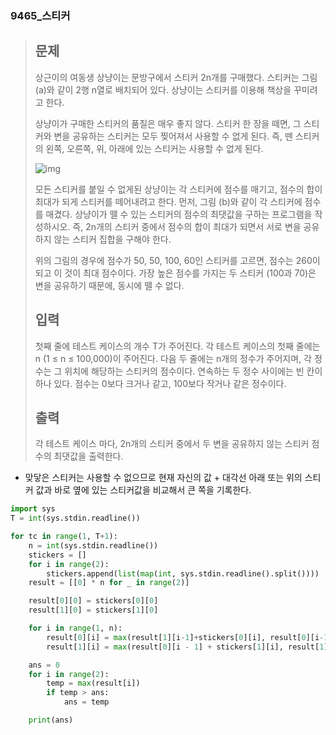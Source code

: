 ### 9465_스티커

> ## 문제
>
> 상근이의 여동생 상냥이는 문방구에서 스티커 2n개를 구매했다. 스티커는 그림 (a)와 같이 2행 n열로 배치되어 있다. 상냥이는 스티커를 이용해 책상을 꾸미려고 한다.
>
> 상냥이가 구매한 스티커의 품질은 매우 좋지 않다. 스티커 한 장을 떼면, 그 스티커와 변을 공유하는 스티커는 모두 찢어져서 사용할 수 없게 된다. 즉, 뗀 스티커의 왼쪽, 오른쪽, 위, 아래에 있는 스티커는 사용할 수 없게 된다.
>
> ![img](https://www.acmicpc.net/upload/images/sticker.png)
>
> 모든 스티커를 붙일 수 없게된 상냥이는 각 스티커에 점수를 매기고, 점수의 합이 최대가 되게 스티커를 떼어내려고 한다. 먼저, 그림 (b)와 같이 각 스티커에 점수를 매겼다. 상냥이가 뗄 수 있는 스티커의 점수의 최댓값을 구하는 프로그램을 작성하시오. 즉, 2n개의 스티커 중에서 점수의 합이 최대가 되면서 서로 변을 공유 하지 않는 스티커 집합을 구해야 한다.
>
> 위의 그림의 경우에 점수가 50, 50, 100, 60인 스티커를 고르면, 점수는 260이 되고 이 것이 최대 점수이다. 가장 높은 점수를 가지는 두 스티커 (100과 70)은 변을 공유하기 때문에, 동시에 뗄 수 없다.
>
> ## 입력
>
> 첫째 줄에 테스트 케이스의 개수 T가 주어진다. 각 테스트 케이스의 첫째 줄에는 n (1 ≤ n ≤ 100,000)이 주어진다. 다음 두 줄에는 n개의 정수가 주어지며, 각 정수는 그 위치에 해당하는 스티커의 점수이다. 연속하는 두 정수 사이에는 빈 칸이 하나 있다. 점수는 0보다 크거나 같고, 100보다 작거나 같은 정수이다. 
>
> ## 출력
>
> 각 테스트 케이스 마다, 2n개의 스티커 중에서 두 변을 공유하지 않는 스티커 점수의 최댓값을 출력한다.



- 맞닿은 스티커는 사용할 수 없으므로 현재 자신의 값 + 대각선 아래 또는 위의 스티커 값과 바로 옆에 있는 스티커값을 비교해서 큰 쪽을 기록한다.

```python
import sys
T = int(sys.stdin.readline())

for tc in range(1, T+1):
    n = int(sys.stdin.readline())
    stickers = []
    for i in range(2):
        stickers.append(list(map(int, sys.stdin.readline().split())))
    result = [[0] * n for _ in range(2)]

    result[0][0] = stickers[0][0]
    result[1][0] = stickers[1][0]

    for i in range(1, n):
        result[0][i] = max(result[1][i-1]+stickers[0][i], result[0][i-1])
        result[1][i] = max(result[0][i - 1] + stickers[1][i], result[1][i - 1])

    ans = 0
    for i in range(2):
        temp = max(result[i])
        if temp > ans:
            ans = temp

    print(ans)
```

